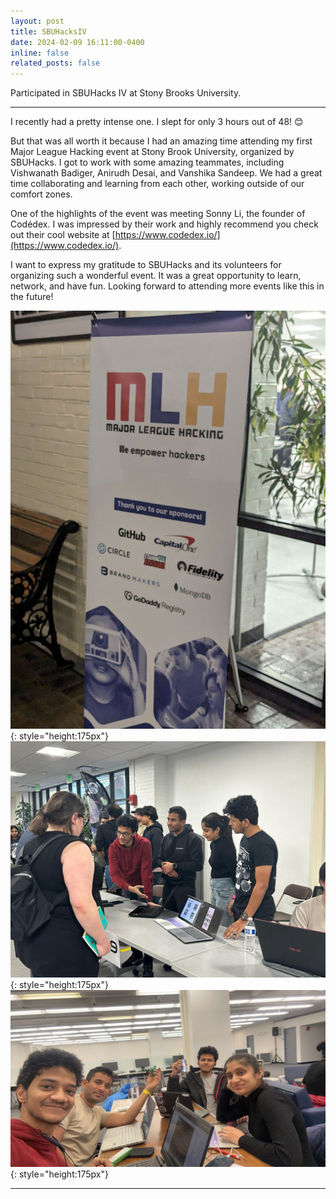 ```yaml
---
layout: post
title: SBUHacksIV
date: 2024-02-09 16:11:00-0400
inline: false
related_posts: false
---
```


Participated in SBUHacks IV at Stony Brooks University. 

---

I recently had a pretty intense one. I slept for only 3 hours out of 48! 😊

But that was all worth it because I had an amazing time attending my first Major League Hacking event at Stony Brook University, organized by SBUHacks. I got to work with some amazing teammates, including Vishwanath Badiger, Anirudh Desai, and Vanshika Sandeep. We had a great time collaborating and learning from each other, working outside of our comfort zones.

One of the highlights of the event was meeting Sonny Li, the founder of Codédex. I was impressed by their work and highly recommend you check out their cool website at [https://www.codedex.io/](https://www.codedex.io/).

I want to express my gratitude to SBUHacks and its volunteers for organizing such a wonderful event. It was a great opportunity to learn, network, and have fun. Looking forward to attending more events like this in the future!


![sbuhacks1](/assets/img/sbuhacks1.jpg){: style="height:175px"}
![sbuhacks2](/assets/img/sbuhacks2.jpg){: style="height:175px"}
![sbuhacks3](/assets/img/sbuhacks3.jpg){: style="height:175px"}

---
